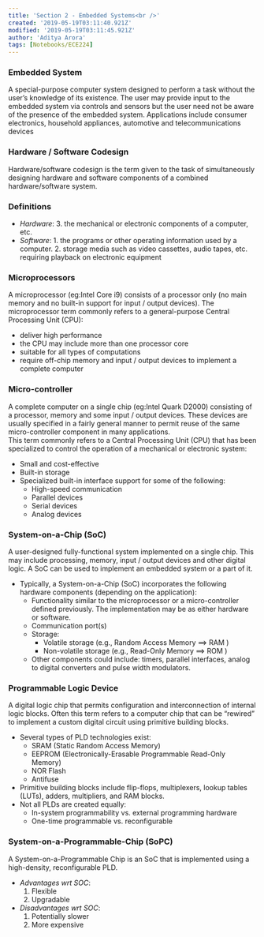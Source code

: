 ```yaml
---
title: 'Section 2 - Embedded Systems<br />'
created: '2019-05-19T03:11:40.921Z'
modified: '2019-05-19T03:11:45.921Z'
author: 'Aditya Arora'
tags: [Notebooks/ECE224]
---
```


<!-- TODO: Definitions? If yes, to what level of completeness? Paraphrasing?
  - terms like Microcontrollers, SOPC, SOC
I can describe them better than define them
-->
### Embedded System
A special-purpose computer system designed to perform a task without the user’s knowledge of its existence. The user may provide input to the embedded system via controls and sensors but the user need not be aware of the presence of the embedded system. Applications include consumer electronics, household appliances, automotive and telecommunications devices

### Hardware / Software Codesign
Hardware/software codesign is the term given to the task of simultaneously designing hardware and software components of a combined hardware/software system.

### Definitions
- *Hardware*: 3. the mechanical or electronic components of a computer, etc.
- *Software*: 1. the programs or other operating information used by a computer. 2. storage media such as video cassettes, audio tapes, etc. requiring playback on electronic equipment

### Microprocessors
A microprocessor (eg:Intel Core i9) consists of a processor only (no main memory and no built-in support for input / output devices). The microprocessor term commonly refers to a general-purpose Central Processing Unit (CPU):

- deliver high performance
- the CPU may include more than one processor core
- suitable for all types of computations
- require off-chip memory and input / output devices to implement a complete computer

### Micro-controller
A complete computer on a single chip (eg:Intel Quark D2000) consisting of a processor, memory and some input / output devices. These devices are usually specified in a fairly general manner to permit reuse of the same micro-controller component in many applications. <br> This term commonly refers to a Central Processing Unit (CPU) that has been specialized to control the operation of a mechanical or electronic system:

- Small and cost-effective
- Built-in storage
- Specialized built-in interface support for some of the following:
  - High-speed communication
  - Parallel devices
  - Serial devices
  - Analog devices

### System-on-a-Chip (SoC)
A user-designed fully-functional system implemented on a single chip. This may include processing, memory, input / output devices and other digital logic. A SoC can be used to implement an embedded system or a part of it.

- Typically, a System-on-a-Chip (SoC) incorporates the following hardware components (depending on the application):
  - Functionality similar to the microprocessor or a micro-controller defined previously. The implementation may be as either hardware or software.
  - Communication port(s)
  - Storage:
    - Volatile storage (e.g., Random Access Memory $\implies$ RAM )
    - Non-volatile storage (e.g., Read-Only Memory $\implies$ ROM )
  - Other components could include: timers, parallel interfaces, analog to digital converters and pulse width modulators.

### Programmable Logic Device
A digital logic chip that permits configuration and interconnection of internal logic blocks. Often this term refers to a computer chip that can be “rewired” to implement a custom digital circuit using primitive building blocks.

- Several types of PLD technologies exist:
    - SRAM (Static Random Access Memory)
    - EEPROM (Electronically-Erasable Programmable Read-Only Memory)
    - NOR Flash
    - Antifuse
- Primitive building blocks include flip-flops, multiplexers, lookup tables (LUTs), adders, multipliers, and RAM blocks.
- Not all PLDs are created equally:
    - In-system programmability vs. external programming hardware
    - One-time programmable vs. reconfigurable

### System-on-a-Programmable-Chip (SoPC)
A System-on-a-Programmable Chip is an SoC that is implemented using a high-density, reconfigurable PLD.

- *Advantages wrt SOC*:
    1. Flexible
    2. Upgradable
- *Disadvantages wrt SOC*:
    1. Potentially slower
    2. More expensive

